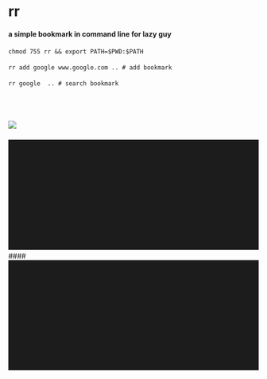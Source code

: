 # rr
#### a simple bookmark in command line for lazy guy
```
chmod 755 rr && export PATH=$PWD:$PATH

rr add google www.google.com .. # add bookmark

rr google  .. # search bookmark

```
<br><br>
#### <img src="https://raw.github.com/orangeSi/rr/master/termtosvg_7swlyfvl.svg">
<img src="termtosvg_7swlyfvl.svg">
#### <img src="https://github.com/orangeSi/rr/blob/master/termtosvg_7swlyfvl.svg">

